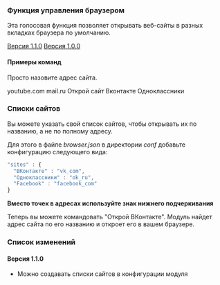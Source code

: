 ### Функция управления браузером
Эта голосовая функция позволяет открывать веб-сайты в разных вкладках браузера по умолчанию.

[Версия 1.1.0](https://bintray.com/artifact/download/uzyovoys/aggregate/com/aggregate/browser/1.1.0/browser-1.1.0.jar)
[Версия 1.0.0](https://bintray.com/artifact/download/uzyovoys/aggregate/com/aggregate/browser/1.0.0/browser-1.0.0.jar)

#### Примеры команд
Просто назовите адрес сайта.

youtube.com
mail.ru
Открой сайт Вконтакте
Одноклассники

### Списки сайтов
Вы можете указать свой список сайтов, чтобы открывать их по названию, а не по полному адресу.

Для этого в файле _browser.json_ в директории _conf_ добавьте конфигурацию следующего вида:

```javascript
"sites" : {
  "ВКонтакте" : "vk_com",
  "Одноклассники" : "ok_ru",
  "Facebook" : "facebook_com"
}
```

**Вместо точек в адресах используйте знак нижнего подчеркивания**

Теперь вы можете командовать "Открой ВКонтакте". Модуль найдет адрес сайта по его названию и откроет его в вашем браузере.

### Список изменений
#### Версия 1.1.0

- Можно создавать списки сайтов в конфигурации модуля

